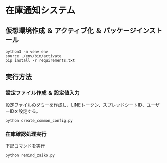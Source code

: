 # 在庫通知システム

## 仮想環境作成 ＆ アクティブ化 ＆ パッケージインストール

```
python3 -m venv env
source ./env/bin/activate
pip install -r requirements.txt
```

## 実行方法

### 設定ファイル作成 ＆ 設定値入力

設定ファイルのダミーを作成し、LINEトークン、スプレッドシートID、ユーザーIDを設定する。

```
python create_common_config.py
```

### 在庫確認処理実行

下記コマンドを実行

```
python remind_zaiko.py
```

